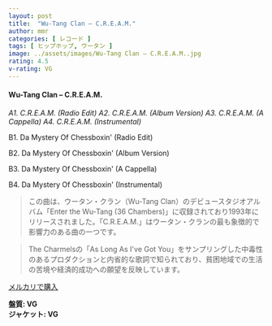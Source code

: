 ```yaml
---
layout: post
title:  "Wu-Tang Clan – C.R.E.A.M."
author: mmr
categories: [ レコード ]
tags: [ ヒップホップ, ウータン ]
image: ../assets/images/Wu-Tang Clan – C.R.E.A.M..jpg
rating: 4.5
v-rating: VG
---
```


#### Wu-Tang Clan – C.R.E.A.M.

*A1. C.R.E.A.M. (Radio Edit)*
*A2. C.R.E.A.M. (Album Version)*
*A3. C.R.E.A.M. (A Cappella)*
*A4. C.R.E.A.M. (Instrumental)*

B1. Da Mystery Of Chessboxin' (Radio Edit)

B2. Da Mystery Of Chessboxin' (Album Version)

B3. Da Mystery Of Chessboxin' (A Cappella)

B4. Da Mystery Of Chessboxin' (Instrumental)


> この曲は、ウータン・クラン（Wu-Tang Clan）のデビュースタジオアルバム「Enter the Wu-Tang (36 Chambers)」に収録されており1993年にリリースされました。「C.R.E.A.M.」はウータン・クランの最も象徴的で影響力のある曲の一つです。

> The Charmelsの「As Long As I've Got You」をサンプリングした中毒性のあるプロダクションと内省的な歌詞で知られており、貧困地域での生活の苦境や経済的成功への願望を反映しています。


[メルカリで購入](https://jp.mercari.com/item/m66730641557)


<div class="mt-4 mb-4 d-flex align-items-center">
<strong class="mr-1">盤質: VG</strong>
</div>
<div class="mt-4 mb-4 d-flex align-items-center">
<strong class="mr-1">ジャケット: VG</strong>
</div>